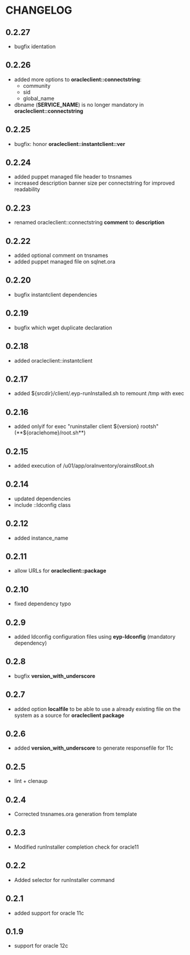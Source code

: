 # CHANGELOG

## 0.2.27

* bugfix identation

## 0.2.26

* added more options to **oracleclient::connectstring**:
  - community
  - sid
  - global_name
* dbname (**SERVICE_NAME**) is no longer mandatory in **oracleclient::connectstring**

## 0.2.25

* bugfix: honor **oracleclient::instantclient::ver**

## 0.2.24

* added puppet managed file header to tnsnames
* increased description banner size per connectstring for improved readability

## 0.2.23

* renamed oracleclient::connectstring **comment** to **description**

## 0.2.22

* added optional comment on tnsnames
* added puppet managed file on sqlnet.ora

## 0.2.20

* bugfix instantclient dependencies

## 0.2.19

* bugfix which wget duplicate declaration

## 0.2.18

* added oracleclient::instantclient

## 0.2.17

* added ${srcdir}/client/.eyp-runInstalled.sh to remount /tmp with exec

## 0.2.16

* added onlyif for  exec "runinstaller client ${version} rootsh" (**${oraclehome}/root.sh**)

## 0.2.15

* added execution of /u01/app/oraInventory/orainstRoot.sh

## 0.2.14

* updated dependencies
* include ::ldconfig class

## 0.2.12

* added instance_name

## 0.2.11

* allow URLs for **oracleclient::package**

## 0.2.10

* fixed dependency typo

## 0.2.9

* added ldconfig configuration files using **eyp-ldconfig** (mandatory dependency)

## 0.2.8

* bugfix **version_with_underscore**

## 0.2.7

* added option **localfile** to be able to use a already existing file on the system as a source for **oracleclient package**

## 0.2.6

* added **version_with_underscore** to generate responsefile for 11c

## 0.2.5

* lint + clenaup

## 0.2.4

* Corrected tnsnames.ora generation from template

## 0.2.3

* Modified runInstaller completion check for oracle11

## 0.2.2

* Added selector for runInstaller command

## 0.2.1

* added support for oracle 11c

## 0.1.9

* support for oracle 12c
